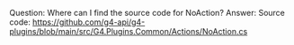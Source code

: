 Question: Where can I find the source code for NoAction?
Answer: Source code: https://github.com/g4-api/g4-plugins/blob/main/src/G4.Plugins.Common/Actions/NoAction.cs
